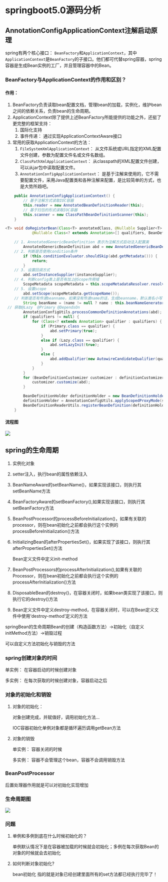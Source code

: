 # springboot5.0源码分析

## AnnotationConfigApplicationContext注解启动原理

spring有两个核心接口： `BeanFactory`和`ApplicationContext`，其中`ApplicationContext`是`BeanFactory`的子接口。他们都可代替spring容器，spring容器是生成Bean实例的工厂，并且管理容器中的Bean。

### BeanFactory与ApplicationContext的作用和区别？

#### 作用：

1. BeanFactory负责读取bean配置文档，管理bean的加载，实例化，维护bean之间的依赖关系，负责bean的生命周期。
2. ApplicationContext除了提供上述BeanFactory所能提供的功能之外，还挺了更完整的框架支持：
   1. 国际化支持
   2. 事件传递： 通过实现ApplicationContextAware接口
3. 常用的获取ApplicationContext的方法：
   1. `FileSystemXmlApplicationContext`： 从文件系统或URL指定的XML配置文件创建，参数为配置文件名或文件名数组。
   2. `ClassPathXmlApplicationContext`： 从classpath的XML配置文件创建，可以从jar包中读取配置文件。
   3. `AnnotationConfigApplicationContext`： 是基于注解来使用的，它不需要配置文件，采用Java配置类和各种注解来配置，是比较简单的方式，也是大势所趋吧。



```java
	public AnnotationConfigApplicationContext() {
        // 基于注解方式读取IOC容器
		this.reader = new AnnotatedBeanDefinitionReader(this);
        // 基于扫包的形式读取IOC容器
		this.scanner = new ClassPathBeanDefinitionScanner(this);
	}
```





```Java
<T> void doRegisterBean(Class<T> annotatedClass, @Nullable Supplier<T> instanceSupplier, @Nullable String name,
			@Nullable Class<? extends Annotation>[] qualifiers, BeanDefinitionCustomizer... definitionCustomizers) {

    // 1. AnnotatedGenericBeanDefinition 表示为注解方式启动注入配置类
		AnnotatedGenericBeanDefinition abd = new AnnotatedGenericBeanDefinition(annotatedClass);
    // 2. 判断是否使用condition条件
		if (this.conditionEvaluator.shouldSkip(abd.getMetadata())) {
			return;
		}
	// 3. 设置回调方式
		abd.setInstanceSupplier(instanceSupplier);
    // 4. 判断config类上是否有加上@Scope作用域
		ScopeMetadata scopeMetadata = this.scopeMetadataResolver.resolveScopeMetadata(abd);
    // 5. 设置scope
		abd.setScope(scopeMetadata.getScopeName());
    // 判断是否有传递beanname，如果没有传递name的话，生成beanname，默认类名小写
		String beanName = (name != null ? name : this.beanNameGenerator.generateBeanName(abd, this.registry));
 // 获取@Lazy  @Primary @DependsOn
		AnnotationConfigUtils.processCommonDefinitionAnnotations(abd);
		if (qualifiers != null) {
			for (Class<? extends Annotation> qualifier : qualifiers) {
				if (Primary.class == qualifier) {
					abd.setPrimary(true);
				}
				else if (Lazy.class == qualifier) {
					abd.setLazyInit(true);
				}
				else {
					abd.addQualifier(new AutowireCandidateQualifier(qualifier));
				}
			}
		}
		for (BeanDefinitionCustomizer customizer : definitionCustomizers) {
			customizer.customize(abd);
		}

		BeanDefinitionHolder definitionHolder = new BeanDefinitionHolder(abd, beanName);
		definitionHolder = AnnotationConfigUtils.applyScopedProxyMode(scopeMetadata, definitionHolder, this.registry);
		BeanDefinitionReaderUtils.registerBeanDefinition(definitionHolder, this.registry);
	}
```

#### 流程图

![](/home/memo012/下载/ioc流程图.png)

## spring的生命周期

1. 实例化对象

2. setter注入，执行bean的属性依赖注入

3. BeanNameAware的setBeanName()，如果实现该接口，则执行其setBeanName方法

4. BeanFactoryAware的setBeanFactory(),如果实现该接口，则执行其setBeanFactory方法

5. BeanPostProcessor的processBeforeInitialization()，如果有关联的processor，则在bean初始化之前都会执行这个实例的processBeforeInitialization()方法

6. InitializingBean的afterPropertiesSet()，如果实现了该接口，则执行其afterPropertiesSet()方法

   Bean定义文件中定义init-method

7. BeanPostProcessors的processAfterInitialization(),如果有关联的Processor，则在bean初始化之前都会执行这个实例的processAfterInitialization()方法
8. DisposableBean的destroy()，在容器关闭时，如果bean类实现了该接口，则执行它的destroy()方法
9. Bean定义文件中定义destroy-method，在容器关闭时，可以在Bean定义文件中使用‘destroy-method’定义的方法



springBean的生命周期Bean的创建（构造函数方法）->初始化（自定义initMethod方法）->销毁过程

可以自定义方法初始化与销毁的方法



### spring创建对象的时间

单实例： 在容器启动的时候创建对象

多实例： 在每次获取的时候创建对象，容器启动之后



### 对象的初始化和销毁

1. 对象的初始化：

   对象创建完成，并赋值好，调用初始化方法...

   IOC容器初始化单例对象都是循环遍历调用getBean方法

2. 对象的销毁

   单实例： 容器关闭的时候

   多实例： 容器不会管理这个bean，容器不会调用销毁方法



### BeanPostProcessor

后置处理器作用就是可以对初始化实现增加

### 生命周期图

![](/home/memo012/下载/bean生命周期.png)



### 问题

1. 单例和多例到底在什么时候初始化的？ 

   单例默认情况下是在容器被加载的时候就会初始化；多例在每次获取Bean的对象的时候就会去初始化

2. 如何判断对象初始化?

   bean初始化  指的就是对象已经创建里面所有的set方法都已经执行完毕了！

   